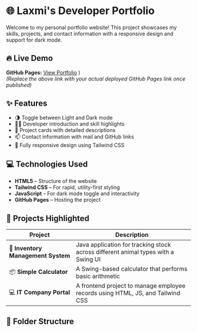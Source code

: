 # 🌐 Laxmi's Developer Portfolio

Welcome to my personal portfolio website! This project showcases my skills, projects, and contact information with a responsive design and support for dark mode.

## 🔥 Live Demo

**GitHub Pages:** [View Portfolio](https://laxmishaha028.github.io/portfolio/)
)  
*(Replace the above link with your actual deployed GitHub Pages link once published)*

## ✨ Features

- 🌗 Toggle between Light and Dark mode
- 🧑‍💻 Developer introduction and skill highlights
- 📁 Project cards with detailed descriptions
- 📫 Contact information with mail and GitHub links
- 🚀 Fully responsive design using Tailwind CSS

## 💻 Technologies Used

- **HTML5** – Structure of the website  
- **Tailwind CSS** – For rapid, utility-first styling  
- **JavaScript** – For dark mode toggle and interactivity  
- **GitHub Pages** – Hosting the project

## 🧩 Projects Highlighted

| Project | Description |
|--------|-------------|
| 🐾 **Inventory Management System** | Java application for tracking stock across different animal types with a Swing UI |
| 📦 **Simple Calculator** | A Swing-based calculator that performs basic arithmetic |
| 💻 **IT Company Portal** | A frontend project to manage employee records using HTML, JS, and Tailwind CSS |

## 📂 Folder Structure

